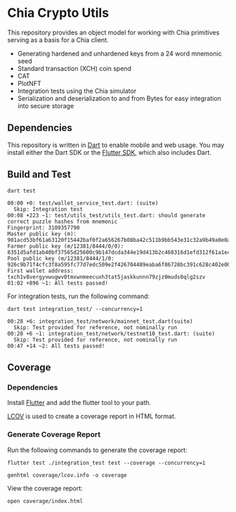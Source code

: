 # Chia Crypto Utils

This repository provides an object model for working with Chia primitives serving as a basis for a Chia client.

- Generating hardened and unhardened keys from a 24 word mnemonic seed
- Standard transaction (XCH) coin spend
- CAT
- PlotNFT
- Integration tests using the Chia simulator
- Serialization and deserialization to and from Bytes for easy integration into secure storage

## Dependencies

This repository is written in [Dart](https://dart.dev/get-dart) to enable mobile and web usage. You may install either the Dart SDK or the [Flutter SDK](https://docs.flutter.dev/get-started/install), which also includes Dart. 

## Build and Test

```console
dart test
```

```console
00:00 +0: test/wallet_service_test.dart: (suite)
  Skip: Integration test
00:08 +223 ~1: test/utils_test/utils_test.dart: should generate correct puzzle hashes from mnemonic
Fingerprint: 3109357790
Master public key (m): 901acd53bf61a63120f15442baf0f2a656267b08ba42c511b9bb543e31c32a9b49a0e0aa5e897bc81878d703fcd889f3
Farmer public key (m/12381/8444/0/0): 8351d5afd1ab40bf37565d25600c9b147dcda344e19d413b2c468316d1efd312f61a1eca02a74f8d5f0d6e79911c23ca
Pool public key (m/12381/8444/1/0: 926c9b71f4cfc3f8a595fc77d7edc509e2f426704489eaba6f86728bc391c628c402e00190ba3617931649d8c53b5520
First wallet address: txch1v8vergyvwugwv0tmxwnmeecuxh3tat5jaskkunnn79zjz0muds0qlg2szv
01:02 +896 ~1: All tests passed!
```

For integration tests, run the following command:

```console
dart test integration_test/ --concurrency=1
```

```console
00:28 +6: integration_test/network/mainnet_test.dart(suite)
  Skip: Test provided for reference, not nominally run
00:28 +6 ~1: integration_test/network/testnet10_test.dart: (suite)
  Skip: Test provided for reference, not nominally run
00:47 +14 ~2: All tests passed!
```

## Coverage 

### Dependencies

Install [Flutter](https://docs.flutter.dev/get-started/install) and add the flutter tool to your path.

[LCOV](http://ltp.sourceforge.net/coverage/lcov.php) is used to create a coverage report in HTML format.

### Generate Coverage Report

Run the following commands to generate the coverage report: 

```console
flutter test ./integration_test test --coverage --concurrency=1
```

```console
genhtml coverage/lcov.info -o coverage
```

View the coverage report:

```console
open coverage/index.html
```